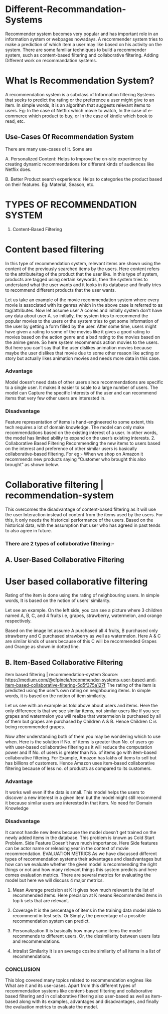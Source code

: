 # Different-Recommandation-Systems
Recommender system becomes very popular and has important role in an information system or webpages nowadays. A recommender system tries to make a prediction of which item a user may like based on his activity on the system. There are some familiar techniques to build a recommender system, such as content-based filtering and collaborative filtering. Adding Different work on recommandation systems.

# What Is Recommendation System?
A recommendation system is a subclass of Information filtering Systems that seeks to predict the rating or the preference a user might give to an item. In simple words, it is an algorithm that suggests relevant items to users. Eg: In the case of Netflix which movie to watch, In the case of e-commerce which product to buy, or In the case of kindle which book to read, etc.

## Use-Cases Of Recommendation System
There are many use-cases of it. Some are

A. Personalized Content: Helps to Improve the on-site experience by creating dynamic recommendations for different kinds of audiences like Netflix does.

B. Better Product search experience: Helps to categories the product based on their features. Eg: Material, Season, etc.

# TYPES OF RECOMMENDATION SYSTEM
1. Content-Based Filtering
 

# Content based filtering

In this type of recommendation system, relevant items are shown using the content of the previously searched items by the users. Here content refers to the attribute/tag of the product that the user like. In this type of system, products are tagged using certain keywords, then the system tries to understand what the user wants and it looks in its database and finally tries to recommend different products that the user wants.

Let us take an example of the movie recommendation system where every movie is associated with its genres which in the above case is referred to as tag/attributes. Now let assume user A comes and initially system don’t have any data about user A. so initially, the system tries to recommend the popular movies to the users or the system tries to get some information of the user by getting a form filled by the user. After some time, users might have given a rating to some of the movies like it gives a good rating to movies based on the action genre and a bad rating to the movies based on the anime genre. So here system recommends action movies to the users. But here you can’t say that the user dislikes animation movies because maybe the user dislikes that movie due to some other reason like acting or story but actually likes animation movies and needs more data in this case.

### Advantage
Model doesn’t need data of other users since recommendations are specific to a single user.
It makes it easier to scale to a large number of users.
The model can Capture the specific Interests of the user and can recommend items that very few other users are interested in.
### Disadvantage
Feature representation of items is hand-engineered to some extent, this tech requires a lot of domain knowledge.
The model can only make recommendations based on the existing interest of a user. In other words, the model has limited ability to expand on the user’s existing interests.
2. Collaborative Based Filtering
Recommending the new items to users based on the interest and preference of other similar users is basically collaborative-based filtering. For eg:- When we shop on Amazon it recommends new products saying “Customer who brought this also brought” as shown below.

# Collaborative filtering | recommendation-system

This overcomes the disadvantage of content-based filtering as it will use the user Interaction instead of content from the items used by the users. For this, it only needs the historical performance of the users. Based on the historical data, with the assumption that user who has agreed in past tends to also agree in future.

### There are 2 types of collaborative filtering:-

## A. User-Based Collaborative Filtering
 

# User based collaborative filtering

 

Rating of the item is done using the rating of neighbouring users. In simple words, It is based on the notion of users’ similarity.

Let see an example. On the left side, you can see a picture where 3 children named A, B, C, and 4 fruits i.e, grapes, strawberry, watermelon, and orange respectively.

Based on the image let assume A purchased all 4 fruits, B purchased only strawberry and C purchased strawberry as well as watermelon. Here A & C are similar kinds of users because of this C will be recommended Grapes and Orange as shown in dotted line.

## B. Item-Based Collaborative Filtering
 

item based filtering | recommendation-system
Source: https://medium.com/@cfpinela/recommender-systems-user-based-and-item-based-collaborative-filtering-5d5f375a127f
The rating of the item is predicted using the user’s own rating on neighbouring items. In simple words, it is based on the notion of item similarity.

Let us see with an example as told above about users and items. Here the only difference is that we see similar items, not similar users like if you see grapes and watermelon you will realize that watermelon is purchased by all of them but grapes are purchased by Children A & B. Hence Children C is being recommended grapes.

Now after understanding both of them you may be wondering which to use when. Here is the solution if No. of items is greater than No. of users go with user-based collaborative filtering as it will reduce the computation power and If No. of users is greater than No. of items go with item-based collaborative filtering. For Example, Amazon has lakhs of items to sell but has billions of customers. Hence Amazon uses item-based collaborative filtering because of less no. of products as compared to its customers.

### Advantage
It works well even if the data is small.
This model helps the users to discover a new interest in a given item but the model might still recommend it because similar users are interested in that item.
No need for Domain Knowledge
### Disadvantage
It cannot handle new items because the model doesn’t get trained on the newly added items in the database. This problem is known as Cold Start Problem.
Side Feature Doesn’t have much importance. Here Side features can be actor name or releasing year in the context of movie recommendation.
EVALUATION METRICS
As we have discussed different types of recommendation systems their advantages and disadvantages but how can we evaluate whether the given model is recommending the right things or not and how many relevant things this system predicts and here comes evaluation metrics. There are several metrics for evaluating the model but here we will discuss 4 major metrics.

1. Mean Average precision at K
It gives how much relevant is the list of recommended items. Here precision at K means Recommended items in top k sets that are relevant.

2. Coverage
It is the percentage of items in the training data model able to recommend in test sets. Or Simply, the percentage of a possible recommendation system can predict.

3. Personalization
It is basically how many same items the model recommends to different users. Or, the dissimilarity between users lists and recommendations.

4. Intralist Similarity
It is an average cosine similarity of all items in a list of recommendations.

### CONCLUSION
This blog covered many topics related to recommendation engines like What are it and its use-cases. Apart from this different types of recommendation systems like content-based filtering and collaborative based filtering and in collaborative filtering also user-based as well as item-based along with its examples, advantages and disadvantages, and finally the evaluation metrics to evaluate the model.
